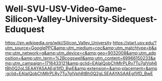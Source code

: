# Well-SVU-USV-Video-Game-Silicon-Valley-University-Sidequest-Eduquest
https://en.wikipedia.org/wiki/Silicon_Valley_University https://start.usv.edu/?utm_source=GooglePPC&amp;utm_medium=cpc&amp;utm_matchtype=b&amp;utm_network=g&amp;utm_device=c&amp;geo=9032008&amp;utm_adposition=&amp;utm_term=%2Bcogswell&amp;utm_content=69966150233&amp;utm_campaign=1716433121&amp;gclid=EAIaIQobChMIrPLRy7Tu7gIVph6tBh0Q2gLSEAAYASAAEgI1ifD_BwE&amp;extension=&amp;placement=&amp;gclid=EAIaIQobChMIrPLRy7Tu7gIVph6tBh0Q2gLSEAAYASAAEgI1ifD_BwE
